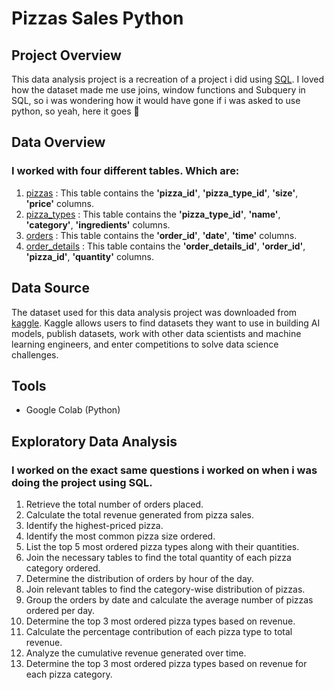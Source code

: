 # Pizzas Sales Python

## Project Overview
This data analysis project is a recreation of a project i did using [SQL](https://github.com/StephenTheAnalyst/Pizzas-sales-SQL). I loved how the dataset made me use joins, window functions and Subquery in SQL, so i was wondering how it would have gone if i was asked to use python, so yeah, here it goes 🙂

## Data Overview
### I worked with four different tables. Which are:

 1. [pizzas](https://github.com/StephenTheAnalyst/PizzasSalesPython/blob/main/pizzas.csv) : This table contains the **'pizza_id'**, **'pizza_type_id'**, **'size'**, **'price'** columns.
 2. [pizza_types](https://github.com/StephenTheAnalyst/PizzasSalesPython/blob/main/pizza_types.csv) : This table contains the **'pizza_type_id'**, **'name'**, **'category'**, **'ingredients'** columns.
 3. [orders](https://github.com/StephenTheAnalyst/PizzasSalesPython/blob/main/orders.csv) : This table contains the **'order_id'**, **'date'**, **'time'** columns.
 4. [order_details](https://github.com/StephenTheAnalyst/PizzasSalesPython/blob/main/order_details.csv) : This table contains the **'order_details_id'**, **'order_id'**, **'pizza_id'**, **'quantity'** columns.

## Data Source

The dataset used for this data analysis project was downloaded from [kaggle](https://www.kaggle.com/datasets/mysarahmadbhat/pizza-place-sales?select=pizza_types.csv). Kaggle allows users to find datasets they want to use in building AI models, publish datasets, work with other data scientists and machine learning engineers, and enter competitions to solve data science challenges.

## Tools

- Google Colab (Python)

## Exploratory Data Analysis

### I worked on the exact same questions i worked on when i was doing the project using SQL.

 1. Retrieve the total number of orders placed.
 2. Calculate the total revenue generated from pizza sales.
 3. Identify the highest-priced pizza.
 4. Identify the most common pizza size ordered.
 5. List the top 5 most ordered pizza types along with their quantities.
 6. Join the necessary tables to find the total quantity of each pizza category ordered.
 7. Determine the distribution of orders by hour of the day.
 8. Join relevant tables to find the category-wise distribution of pizzas.
 9. Group the orders by date and calculate the average number of pizzas ordered per day.
 10. Determine the top 3 most ordered pizza types based on revenue.
 11. Calculate the percentage contribution of each pizza type to total revenue.
 12. Analyze the cumulative revenue generated over time.
 13. Determine the top 3 most ordered pizza types based on revenue for each pizza category.
